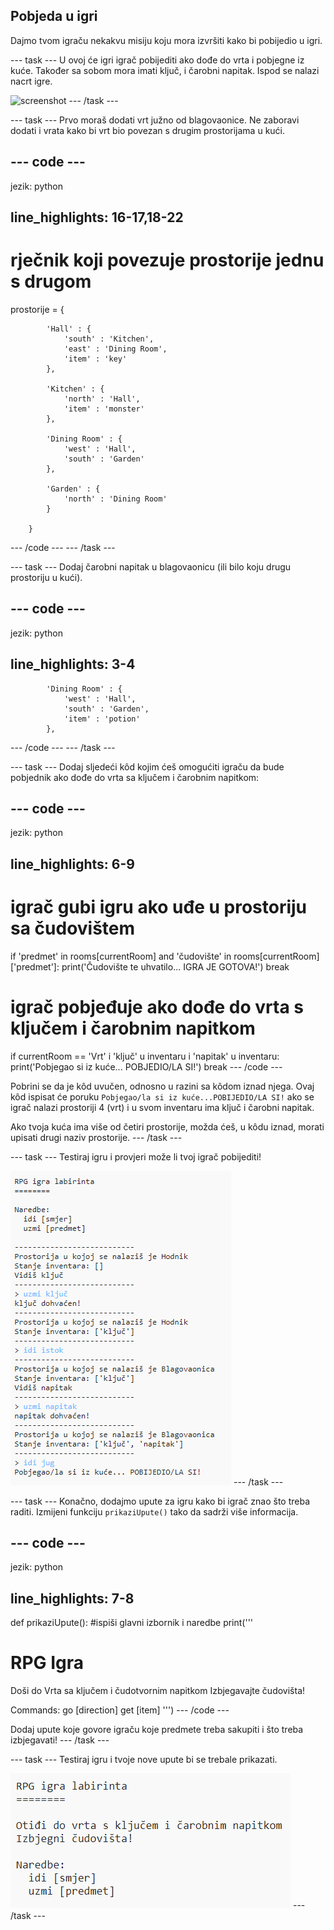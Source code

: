 ## Pobjeda u igri

Dajmo tvom igraču nekakvu misiju koju mora izvršiti kako bi pobijedio u igri.

\--- task \--- U ovoj će igri igrač pobijediti ako dođe do vrta i pobjegne iz kuće. Također sa sobom mora imati ključ, i čarobni napitak. Ispod se nalazi nacrt igre.

![screenshot](images/rpg-final-map.png) \--- /task \---

\--- task \--- Prvo moraš dodati vrt južno od blagovaonice. Ne zaboravi dodati i vrata kako bi vrt bio povezan s drugim prostorijama u kući.

## \--- code \---

jezik: python

## line_highlights: 16-17,18-22

# rječnik koji povezuje prostorije jednu s drugom

prostorije = {

            'Hall' : {
                'south' : 'Kitchen',
                'east' : 'Dining Room',
                'item' : 'key'
            },
    
            'Kitchen' : {
                'north' : 'Hall',
                'item' : 'monster'
            },
    
            'Dining Room' : {
                'west' : 'Hall',
                'south' : 'Garden'
            },
    
            'Garden' : {
                'north' : 'Dining Room'
            }
    
        }
    

\--- /code \--- \--- /task \---

\--- task \--- Dodaj čarobni napitak u blagovaonicu (ili bilo koju drugu prostoriju u kući).

## \--- code \---

jezik: python

## line_highlights: 3-4

            'Dining Room' : {
                'west' : 'Hall',
                'south' : 'Garden',
                'item' : 'potion'
            },
    

\--- /code \--- \--- /task \---

\--- task \--- Dodaj sljedeći kôd kojim ćeš omogućiti igraču da bude pobjednik ako dođe do vrta sa ključem i čarobnim napitkom:

## \--- code \---

jezik: python

## line_highlights: 6-9

# igrač gubi igru ako uđe u prostoriju sa čudovištem

if 'predmet' in rooms\[currentRoom] and 'čudovište' in rooms[currentRoom\]\['predmet'\]: print('Čudovište te uhvatilo... IGRA JE GOTOVA!') break

# igrač pobjeđuje ako dođe do vrta s ključem i čarobnim napitkom

if currentRoom == 'Vrt' i 'ključ' u inventaru i 'napitak' u inventaru: print('Pobjegao si iz kuće... POBJEDIO/LA SI!') break \--- /code \---

Pobrini se da je kôd uvučen, odnosno u razini sa kôdom iznad njega. Ovaj kôd ispisat će poruku `Pobjegao/la si iz kuće...POBIJEDIO/LA SI!` ako se igrač nalazi prostoriji 4 (vrt) i u svom inventaru ima ključ i čarobni napitak.

Ako tvoja kuća ima više od četiri prostorije, možda ćeš, u kôdu iznad, morati upisati drugi naziv prostorije. \--- /task \---

\--- task \--- Testiraj igru i provjeri može li tvoj igrač pobijediti!

![screenshot](images/rpg-win-test.png) \--- /task \---

\--- task \--- Konačno, dodajmo upute za igru kako bi igrač znao što treba raditi. Izmijeni funkciju `prikaziUpute()` tako da sadrži više informacija.

## \--- code \---

jezik: python

## line_highlights: 7-8

def prikaziUpute(): #ispiši glavni izbornik i naredbe print('''

# RPG Igra

Doši do Vrta sa ključem i čudotvornim napitkom Izbjegavajte čudovišta!

Commands: go [direction] get [item] ''') \--- /code \---

Dodaj upute koje govore igraču koje predmete treba sakupiti i što treba izbjegavati! \--- /task \---

\--- task \--- Testiraj igru i tvoje nove upute bi se trebale prikazati.

![screenshot](images/rpg-instructions-test.png) \--- /task \---